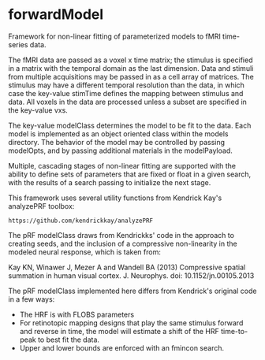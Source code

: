 # forwardModel

Framework for non-linear fitting of parameterized models to fMRI time-series data.

The fMRI data are passed as a voxel x time matrix; the stimulus is specified in a matrix with the temporal domain as the last dimension. Data and stimuli from multiple acquisitions may be passed in as a cell array of matrices. The stimulus may have a different temporal resolution than the data, in which case the key-value stimTime defines the mapping between stimulus and data. All voxels in the data are processed unless a subset are specified in the key-value vxs.

The key-value modelClass determines the model to be fit to the data. Each model is implemented as an object oriented class within the models directory. The behavior of the model may be controlled by passing modelOpts, and by passing additional materials in the modelPayload.

Multiple, cascading stages of non-linear fitting are supported with the ability to define sets of parameters that are fixed or float in a given search, with the results of a search passing to initialize the next stage.

This framework uses several utility functions from Kendrick Kay's analyzePRF toolbox:

	https://github.com/kendrickkay/analyzePRF

The pRF modelClass draws from Kendrickks' code in the approach to creating seeds, and the inclusion of a compressive non-linearity in the modeled neural response, which is taken from:

  Kay KN, Winawer J, Mezer A and Wandell BA (2013) Compressive spatial summation in human visual cortex. J. Neurophys. doi: 10.1152/jn.00105.2013

The pRF modelClass implemented here differs from Kendrick's original code in a few ways:
  - The HRF is with FLOBS parameters
  - For retinotopic mapping designs that play the same stimulus forward and reverse in time, the model will estimate a shift of the HRF time-to-peak to best fit the data.
  - Upper and lower bounds are enforced with an fmincon search.
